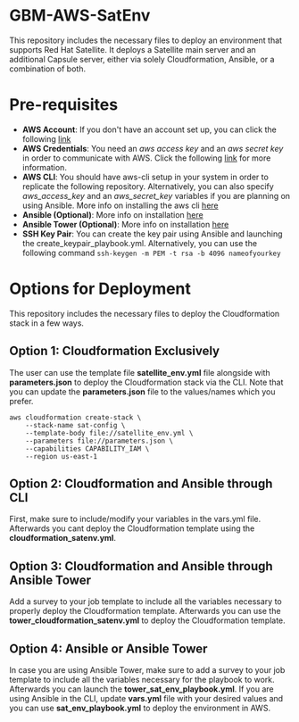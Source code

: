 # GBM-AWS-SatEnv
This repository includes the necessary files to deploy an environment that supports Red Hat Satellite. It deploys a Satellite main server and an additional Capsule server, either via solely Cloudformation, Ansible, or a combination of both.

# Pre-requisites
- **AWS Account**: If you don't have an account set up, you can click the following [link](https://www.google.com/aclk?sa=L&ai=DChcSEwiGgPC8p8jyAhUIKIYKHVqYD_4YABABGgJ2dQ&ae=2&sig=AOD64_1iTlBXbvjnjNFp_r9eqOe9SXhZvg&q&adurl&ved=2ahUKEwj97-m8p8jyAhXrQzABHePbAP8Q0Qx6BAgDEAE)
- **AWS Credentials**: You need an *aws access key* and an *aws secret key* in order to communicate with AWS. Click the following [link](https://docs.aws.amazon.com/powershell/latest/userguide/pstools-appendix-sign-up.html) for more information.
- **AWS CLI**: You should have aws-cli setup in your system in order to replicate the following repository. Alternatively, you can also specify *aws_access_key* and an *aws_secret_key* variables if you are planning on using Ansible. More info on installing the aws cli [here](https://docs.aws.amazon.com/cli/latest/userguide/install-cliv2.html)
- **Ansible (Optional)**: More info on installation [here](https://docs.ansible.com/ansible/latest/installation_guide/intro_installation.html) 
- **Ansible Tower (Optional)**: More info on installation [here](https://docs.ansible.com/ansible-tower/latest/html/quickinstall/index.html) 
- **SSH Key Pair**: You can create the key pair using Ansible and launching the create\_keypair\_playbook.yml. Alternatively, you can use the following command `ssh-keygen -m PEM -t rsa -b 4096 nameofyourkey`
# Options for Deployment
This repository includes the necessary files to deploy the Cloudformation stack in a few ways.

## Option 1: Cloudformation Exclusively
The user can use the template file **satellite_env.yml** file alongside with **parameters.json** to deploy the Cloudformation stack via the CLI. Note that you can update the **parameters.json** file to the values/names which you prefer.
```
aws cloudformation create-stack \
    --stack-name sat-config \ 
    --template-body file://satellite_env.yml \
    --parameters file://parameters.json \
    --capabilities CAPABILITY_IAM \
    --region us-east-1
```

## Option 2: Cloudformation and Ansible through CLI
First, make sure to include/modify your variables in the vars.yml file. Afterwards you cant deploy the Cloudformation template using the **cloudformation\_satenv.yml**. 

## Option 3: Cloudformation and Ansible through Ansible Tower
Add a survey to your job template to include all the variables necessary to properly deploy the Cloudformation template. Afterwards you can use the **tower\_cloudformation\_satenv.yml** to deploy the Cloudformation template.

## Option 4: Ansible or Ansible Tower 
In case you are using Ansible Tower, make sure to add a survey to your job template to include all the variables necessary for the playbook to work. Afterwards you can launch the **tower\_sat\_env\_playbook.yml**. If you are using Ansible in the CLI, update **vars.yml** file with your desired values and you can use **sat_env_playbook.yml** to deploy the environment in AWS.

